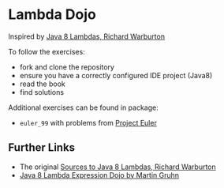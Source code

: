 # Lambda Dojo

Inspired by [Java 8 Lambdas, Richard Warburton](http://www.amazon.de/Java-8-Lambdas-Richard-Warburton/dp/1449370772)

To follow the exercises:

 - fork and clone the repository
 - ensure you have a correctly configured IDE project (Java8)
 - read the book
 - find solutions

Additional exercises can be found in package:

 - `euler_99` with problems from [Project Euler](https://projecteuler.net/problems)
 
## Further Links
 
 - The original [Sources to Java 8 Lambdas, Richard Warburton](https://github.com/RichardWarburton/java-8-lambdas-exercises.git)
 - [Java 8 Lambda Expression Dojo by Martin Gruhn](https://github.com/martingruhn/lambda-tutorial.git)